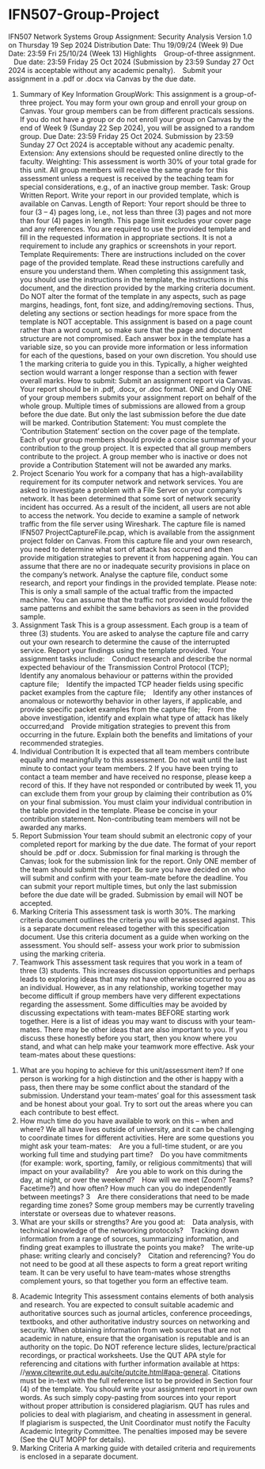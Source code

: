 # IFN507-Group-Project
IFN507 Network Systems
Group Assignment: Security Analysis
Version 1.0 on Thursday 19 Sep 2024
Distribution Date: Thu 19/09/24 (Week 9) Due Date: 23:59 Fri 25/10/24 (Week 13)
Highlights
  Group-of-three assignment.
  Due date: 23:59 Friday 25 Oct 2024 (Submission by 23:59 Sunday 27 Oct 2024 is acceptable
without any academic penalty).
  Submit your assignment in a .pdf or .docx via Canvas by the due date.
1. Summary of Key Information
GroupWork: This assignment is a group-of-three project. You may form your own group and
enroll your group on Canvas. Your group members can be from different practicals sessions.
If you do not have a group or do not enroll your group on Canvas by the end of Week 9
(Sunday 22 Sep 2024), you will be assigned to a random group.
Due Date: 23:59 Friday 25 Oct 2024.
Submission by 23:59 Sunday 27 Oct 2024 is acceptable without any academic penalty.
Extension: Any extensions should be requested online directly to the faculty.
Weighting: This assessment is worth 30% of your total grade for this unit. All group members
will receive the same grade for this assessment unless a request is received by the teaching
team for special considerations, e.g., of an inactive group member.
Task: Group Written Report. Write your report in our provided template, which is available on
Canvas.
Length of Report: Your report should be three to four (3 – 4) pages long, i.e., not less than three
(3) pages and not more than four (4) pages in length. This page limit excludes your cover
page and any references.
You are required to use the provided template and fill in the requested information in appropriate
sections.
It is not a requirement to include any graphics or screenshots in your report.
Template Requirements: There are instructions included on the cover page of the provided template.
Read these instructions carefully and ensure you understand them. When completing
this assignment task, you should use the instructions in the template, the instructions in this
document, and the direction provided by the marking criteria document. Do NOT alter the
format of the template in any aspects, such as page margins, headings, font, font size, and
adding/removing sections. Thus, deleting any sections or section headings for more space
from the template is NOT acceptable. This assignment is based on a page count rather than
a word count, so make sure that the page and document structure are not compromised.
Each answer box in the template has a variable size, so you can provide more information
or less information for each of the questions, based on your own discretion. You should use
1
the marking criteria to guide you in this. Typically, a higher weighted section would warrant
a longer response than a section with fewer overall marks.
How to submit: Submit an assignment report via Canvas. Your report should be in .pdf, .docx,
or .doc format.
ONE and Only ONE of your group members submits your assignment report on behalf of
the whole group.
Multiple times of submissions are allowed from a group before the due date. But only the
last submission before the due date will be marked.
Contribution Statement: You must complete the ‘Contribution Statement’ section on the cover
page of the template. Each of your group members should provide a concise summary of
your contribution to the group project. It is expected that all group members contribute to
the project. A group member who is inactive or does not provide a Contribution Statement
will not be awarded any marks.
2. Project Scenario
You work for a company that has a high-availability requirement for its computer network and network
services. You are asked to investigate a problem with a File Server on your company’s network.
It has been determined that some sort of network security incident has occurred. As a result of the
incident, all users are not able to access the network.
You decide to examine a sample of network traffic from the file server using Wireshark. The
capture file is named IFN507 ProjectCaptureFile.pcap, which is available from the assignment project
folder on Canvas. From this capture file and your own research, you need to determine what sort of
attack has occurred and then provide mitigation strategies to prevent it from happening again. You
can assume that there are no or inadequate security provisions in place on the company’s network.
Analyse the capture file, conduct some research, and report your findings in the provided template.
Please note: This is only a small sample of the actual traffic from the impacted machine. You can
assume that the traffic not provided would follow the same patterns and exhibit the same behaviors as
seen in the provided sample.
3. Assignment Task
This is a group assessment. Each group is a team of three (3) students. You are asked to analyse the
capture file and carry out your own research to determine the cause of the interrupted service. Report
your findings using the template provided. Your assignment tasks include:
  Conduct research and describe the normal expected behaviour of the Transmission Control
Protocol (TCP);
  Identify any anomalous behaviour or patterns within the provided capture file;
  Identify the impacted TCP header fields using specific packet examples from the capture file;
  Identify any other instances of anomalous or noteworthy behavior in other layers, if applicable,
and provide specific packet examples from the capture file;
  From the above investigation, identify and explain what type of attack has likely occurred;and
  Provide mitigation strategies to prevent this from occurring in the future. Explain both the
benefits and limitations of your recommended strategies.
4. Individual Contribution
It is expected that all team members contribute equally and meaningfully to this assessment. Do not
wait until the last minute to contact your team members.
2
If you have been trying to contact a team member and have received no response, please keep a
record of this. If they have not responded or contributed by week 11, you can exclude them from your
group by claiming their contribution as 0% on your final submission. You must claim your individual
contribution in the table provided in the template. Please be concise in your contribution statement.
Non-contributing team members will not be awarded any marks.
5. Report Submission
Your team should submit an electronic copy of your completed report for marking by the due date.
The format of your report should be .pdf or .docx. Submission for final marking is through the Canvas;
look for the submission link for the report. Only ONE member of the team should submit the report.
Be sure you have decided on who will submit and confirm with your team-mate before the deadline.
You can submit your report multiple times, but only the last submission before the due date will be
graded.
Submission by email will NOT be accepted.
6. Marking Criteria
This assessment task is worth 30%. The marking criteria document outlines the criteria you will be
assessed against. This is a separate document released together with this specification document. Use
this criteria document as a guide when working on the assessment. You should self- assess your work
prior to submission using the marking criteria.
7. Teamwork
This assessment task requires that you work in a team of three (3) students. This increases discussion
opportunities and perhaps leads to exploring ideas that may not have otherwise occurred to you as an
individual. However, as in any relationship, working together may become difficult if group members
have very different expectations regarding the assessment. Some difficulties may be avoided by
discussing expectations with team-mates BEFORE starting work together.
Here is a list of ideas you may want to discuss with your team-mates. There may be other ideas
that are also important to you. If you discuss these honestly before you start, then you know where
you stand, and what can help make your teamwork more effective.
Ask your team-mates about these questions:
1) What are you hoping to achieve for this unit/assessment item? If one person is working for a
high distinction and the other is happy with a pass, then there may be some conflict about the
standard of the submission. Understand your team-mates’ goal for this assessment task and be
honest about your goal. Try to sort out the areas where you can each contribute to best effect.
2) How much time do you have available to work on this – when and where?
We all have lives outside of university, and it can be challenging to coordinate times for different
activities. Here are some questions you might ask your team-mates:
  Are you a full-time student, or are you working full time and studying part time?
  Do you have commitments (for example: work, sporting, family, or religious commitments)
that will impact on your availability?
  Are you able to work on this during the day, at night, or over the weekend?
  How will we meet (Zoom? Teams? Facetime?) and how often? How much can you do
independently between meetings?
3
  Are there considerations that need to be made regarding time zones? Some group members
may be currently traveling interstate or overseas due to whatever reasons.
3) What are your skills or strengths?
Are you good at:
  Data analysis, with technical knowledge of the networking protocols?
  Tracking down information from a range of sources, summarizing information, and finding
great examples to illustrate the points you make?
  The write-up phase: writing clearly and concisely?
  Citation and referencing?
You do not need to be good at all these aspects to form a great report writing team. It can be very
useful to have team-mates whose strengths complement yours, so that together you form an effective
team.
8. Academic Integrity
This assessment contains elements of both analysis and research. You are expected to consult suitable
academic and authoritative sources such as journal articles, conference proceedings, textbooks,
and other authoritative industry sources on networking and security. When obtaining information
from web sources that are not academic in nature, ensure that the organisation is reputable and is
an authority on the topic. Do NOT reference lecture slides, lecture/practical recordings, or practical
worksheets.
Use the QUT APA style for referencing and citations with further information available at https:
//www.citewrite.qut.edu.au/cite/qutcite.html#apa-general. Citations must
be in-text with the full reference list to be provided in Section four (4) of the template.
You should write your assignment report in your own words. As such simply copy-pasting from
sources into your report without proper attribution is considered plagiarism. QUT has rules and
policies to deal with plagiarism, and cheating in assessment in general. If plagiarism is suspected, the
Unit Coordinator must notify the Faculty Academic Integrity Committee. The penalties imposed may
be severe (See the QUT MOPP for details).
9. Marking Criteria
A marking guide with detailed criteria and requirements is enclosed in a separate document.
